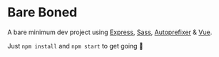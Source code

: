 # Bare Boned
A bare minimum dev project using [Express](https://github.com/expressjs/express), [Sass](https://github.com/sass/sass), [Autoprefixer](https://github.com/postcss/autoprefixer) & [Vue](https://github.com/vuejs/vue).

Just `npm install` and `npm start` to get going 🤘
